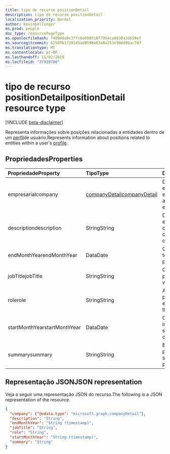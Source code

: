 ```yaml
---
title: tipo de recurso positionDetail
description: tipo de recurso positionDetail
localization_priority: Normal
author: kevinbellinger
ms.prod: people
doc_type: resourcePageType
ms.openlocfilehash: f4094da9c3ffc6a000fc0f7954ca8838a2d659af
ms.sourcegitcommit: 62507617292d5ad8598e83a8a253c986d9bac787
ms.translationtype: MT
ms.contentlocale: pt-BR
ms.lasthandoff: 11/02/2019
ms.locfileid: "37939786"
---
```

# <a name="positiondetail-resource-type"></a><span data-ttu-id="41764-103">tipo de recurso positionDetail</span><span class="sxs-lookup"><span data-stu-id="41764-103">positionDetail resource type</span></span>

[!INCLUDE [beta-disclaimer](../../includes/beta-disclaimer.md)]

<span data-ttu-id="41764-104">Representa informações sobre posições relacionadas a entidades dentro de um [perfil](profile.md)de usuário.</span><span class="sxs-lookup"><span data-stu-id="41764-104">Represents information about positions related to entities within a user's [profile](profile.md).</span></span>

## <a name="properties"></a><span data-ttu-id="41764-105">Propriedades</span><span class="sxs-lookup"><span data-stu-id="41764-105">Properties</span></span>

| <span data-ttu-id="41764-106">Propriedade</span><span class="sxs-lookup"><span data-stu-id="41764-106">Property</span></span>       | <span data-ttu-id="41764-107">Tipo</span><span class="sxs-lookup"><span data-stu-id="41764-107">Type</span></span>                             | <span data-ttu-id="41764-108">Descrição</span><span class="sxs-lookup"><span data-stu-id="41764-108">Description</span></span>                                            |
|:---------------|:---------------------------------|:-------------------------------------------------------|
|<span data-ttu-id="41764-109">empresarial</span><span class="sxs-lookup"><span data-stu-id="41764-109">company</span></span>         |[<span data-ttu-id="41764-110">companyDetail</span><span class="sxs-lookup"><span data-stu-id="41764-110">companyDetail</span></span>](companydetail.md) | <span data-ttu-id="41764-111">Detalhes sobre a empresa ou o empregador.</span><span class="sxs-lookup"><span data-stu-id="41764-111">Detail about the company or employer.</span></span>                  |
|<span data-ttu-id="41764-112">description</span><span class="sxs-lookup"><span data-stu-id="41764-112">description</span></span>     |<span data-ttu-id="41764-113">String</span><span class="sxs-lookup"><span data-stu-id="41764-113">String</span></span>                            | <span data-ttu-id="41764-114">Descrição da posição em questão.</span><span class="sxs-lookup"><span data-stu-id="41764-114">Description of the position in question.</span></span>               |
|<span data-ttu-id="41764-115">endMonthYear</span><span class="sxs-lookup"><span data-stu-id="41764-115">endMonthYear</span></span>    |<span data-ttu-id="41764-116">Data</span><span class="sxs-lookup"><span data-stu-id="41764-116">Date</span></span>                              | <span data-ttu-id="41764-117">Quando a posição terminou.</span><span class="sxs-lookup"><span data-stu-id="41764-117">When the position ended.</span></span>                               |
|<span data-ttu-id="41764-118">jobTitle</span><span class="sxs-lookup"><span data-stu-id="41764-118">jobTitle</span></span>        |<span data-ttu-id="41764-119">String</span><span class="sxs-lookup"><span data-stu-id="41764-119">String</span></span>                            | <span data-ttu-id="41764-120">O título mantido na posição.</span><span class="sxs-lookup"><span data-stu-id="41764-120">The title held when in that position.</span></span>                  |
|<span data-ttu-id="41764-121">role</span><span class="sxs-lookup"><span data-stu-id="41764-121">role</span></span>            |<span data-ttu-id="41764-122">String</span><span class="sxs-lookup"><span data-stu-id="41764-122">String</span></span>                            | <span data-ttu-id="41764-123">A função em que a posição é encaudada.</span><span class="sxs-lookup"><span data-stu-id="41764-123">The role the position entailed.</span></span>                        |
|<span data-ttu-id="41764-124">startMonthYear</span><span class="sxs-lookup"><span data-stu-id="41764-124">startMonthYear</span></span>  |<span data-ttu-id="41764-125">Data</span><span class="sxs-lookup"><span data-stu-id="41764-125">Date</span></span>                              | <span data-ttu-id="41764-126">O mês e o ano de início da posição.</span><span class="sxs-lookup"><span data-stu-id="41764-126">The start month and year of the position.</span></span>              |
|<span data-ttu-id="41764-127">summary</span><span class="sxs-lookup"><span data-stu-id="41764-127">summary</span></span>         |<span data-ttu-id="41764-128">String</span><span class="sxs-lookup"><span data-stu-id="41764-128">String</span></span>                            |<span data-ttu-id="41764-129">Breve resumo da posição.</span><span class="sxs-lookup"><span data-stu-id="41764-129">Short summary of the position.</span></span>                          |

## <a name="json-representation"></a><span data-ttu-id="41764-130">Representação JSON</span><span class="sxs-lookup"><span data-stu-id="41764-130">JSON representation</span></span>

<span data-ttu-id="41764-131">Veja a seguir uma representação JSON do recurso.</span><span class="sxs-lookup"><span data-stu-id="41764-131">The following is a JSON representation of the resource.</span></span>

<!-- {
  "blockType": "resource",
  "optionalProperties": [

  ],
  "@odata.type": "microsoft.graph.positionDetail",
  "baseType": null
}-->

```json
{
  "company": {"@odata.type": "microsoft.graph.companyDetail"},
  "description": "String",
  "endMonthYear": "String (timestamp)",
  "jobTitle": "String",
  "role": "String",
  "startMonthYear": "String (timestamp)",
  "summary": "String"
}
```

<!-- uuid: 16cd6b66-4b1a-43a1-adaf-3a886856ed98
2019-02-04 14:57:30 UTC -->
<!-- {
  "type": "#page.annotation",
  "description": "positionDetail resource",
  "keywords": "",
  "section": "documentation",
  "tocPath": ""
}-->